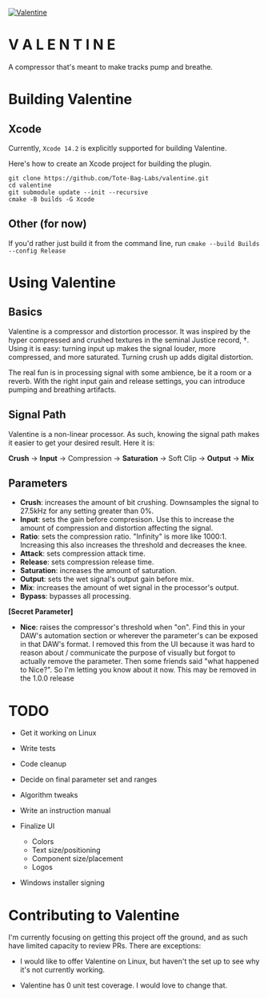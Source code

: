 [![Valentine](https://github.com/Tote-Bag-Labs/valentine/actions/workflows/cmake_ctest.yml/badge.svg)](https://github.com/Tote-Bag-Labs/valentine/actions/workflows/cmake_ctest.yml)

V A L E N T I N E
==================

A compressor that's meant to make tracks pump and
breathe.


Building Valentine
==================

Xcode
-----

Currently, `Xcode 14.2` is explicitly supported for building Valentine.

Here's how to create an Xcode project for building the plugin.

```
git clone https://github.com/Tote-Bag-Labs/valentine.git
cd valentine
git submodule update --init --recursive
cmake -B builds -G Xcode
```

Other (for now)
---------------

If you'd rather just build it from the command line, run
`cmake --build Builds --config Release`


Using Valentine
===============

Basics
------

Valentine is a compressor and distortion processor. It was inspired by the hyper compressed
and crushed textures in the seminal Justice record, †. Using it is easy: turning input up makes the signal
louder, more compressed, and more saturated. Turning crush up adds digital distortion.

The real fun is in processing signal with some ambience, be it a room or a reverb. With the right input gain
and release settings, you can introduce pumping and breathing artifacts.

Signal Path
----------

Valentine is a non-linear processor. As such, knowing the signal path makes it easier
to get your desired result. Here it is:

**Crush** -> **Input** -> Compression -> **Saturation** -> Soft Clip -> **Output** -> **Mix**

Parameters
----------

- **Crush**: increases the amount of bit crushing. Downsamples the signal to 27.5kHz for any setting greater than 0%.
- **Input**: sets the gain before compresison. Use this to increase the amount of compression and distortion affecting the signal.
- **Ratio**: sets the compression ratio. "Infinity" is more like 1000:1. Increasing this also increases the threshold and decreases the knee.
- **Attack**: sets compression attack time.
- **Release**: sets compression release time.
- **Saturation**: increases the amount of saturation.
- **Output**: sets the wet signal's output gain before mix.
- **Mix**:  increases the amount of wet signal in the processor's output.
- **Bypass**: bypasses all processing.

**[Secret Parameter]**
- **Nice**: raises the compressor's threshold when "on". Find this in your DAW's automation section or wherever the parameter's can be exposed
in that DAW's format. I removed this from the UI because it was hard to reason about / communicate the purpose of visually but forgot to
actually remove the parameter. Then some friends said "what happened to Nice?". So I'm letting you know about it now. This may be removed in the 1.0.0 release


TODO
====

- Get it working on Linux

- Write tests

- Code cleanup

- Decide on final parameter set and ranges

- Algorithm tweaks

- Write an instruction manual

- Finalize UI
    - Colors
    - Text size/positioning
    - Component size/placement
    - Logos

- Windows installer signing


Contributing to Valentine
=========================

I'm currently focusing on getting this project off the ground, and as such have limited capacity to review PRs.
There are exceptions:

- I would like to offer Valentine on Linux, but haven't the set up to see why it's not currently working.

- Valentine has 0 unit test coverage. I would love to change that.

